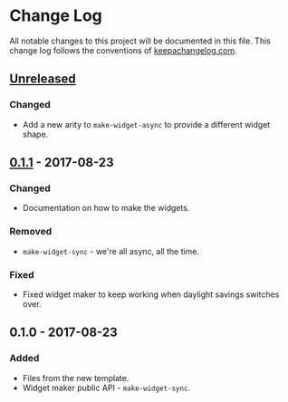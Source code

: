 # Change Log
All notable changes to this project will be documented in this file. This change log follows the conventions of [keepachangelog.com](http://keepachangelog.com/).

## [Unreleased]
### Changed
- Add a new arity to `make-widget-async` to provide a different widget shape.

## [0.1.1] - 2017-08-23
### Changed
- Documentation on how to make the widgets.

### Removed
- `make-widget-sync` - we're all async, all the time.

### Fixed
- Fixed widget maker to keep working when daylight savings switches over.

## 0.1.0 - 2017-08-23
### Added
- Files from the new template.
- Widget maker public API - `make-widget-sync`.

[Unreleased]: https://github.com/your-name/game-of-life/compare/0.1.1...HEAD
[0.1.1]: https://github.com/your-name/game-of-life/compare/0.1.0...0.1.1
